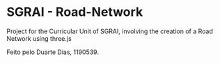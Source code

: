 # SGRAI - Road-Network
Project for the Curricular Unit of SGRAI, involving the creation of a Road Network using three.js

Feito pelo Duarte Dias, 1190539.
